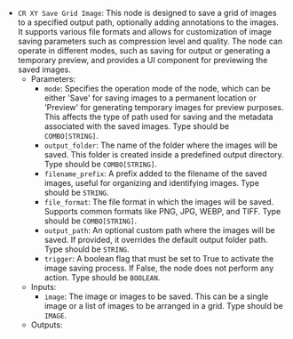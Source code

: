 - `CR XY Save Grid Image`: This node is designed to save a grid of images to a specified output path, optionally adding annotations to the images. It supports various file formats and allows for customization of image saving parameters such as compression level and quality. The node can operate in different modes, such as saving for output or generating a temporary preview, and provides a UI component for previewing the saved images.
    - Parameters:
        - `mode`: Specifies the operation mode of the node, which can be either 'Save' for saving images to a permanent location or 'Preview' for generating temporary images for preview purposes. This affects the type of path used for saving and the metadata associated with the saved images. Type should be `COMBO[STRING]`.
        - `output_folder`: The name of the folder where the images will be saved. This folder is created inside a predefined output directory. Type should be `COMBO[STRING]`.
        - `filename_prefix`: A prefix added to the filename of the saved images, useful for organizing and identifying images. Type should be `STRING`.
        - `file_format`: The file format in which the images will be saved. Supports common formats like PNG, JPG, WEBP, and TIFF. Type should be `COMBO[STRING]`.
        - `output_path`: An optional custom path where the images will be saved. If provided, it overrides the default output folder path. Type should be `STRING`.
        - `trigger`: A boolean flag that must be set to True to activate the image saving process. If False, the node does not perform any action. Type should be `BOOLEAN`.
    - Inputs:
        - `image`: The image or images to be saved. This can be a single image or a list of images to be arranged in a grid. Type should be `IMAGE`.
    - Outputs:
